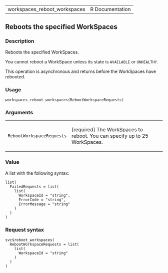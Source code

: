 <table style="width: 100%;">
<tbody>
<tr class="odd">
<td>workspaces_reboot_workspaces</td>
<td style="text-align: right;">R Documentation</td>
</tr>
</tbody>
</table>

## Reboots the specified WorkSpaces

### Description

Reboots the specified WorkSpaces.

You cannot reboot a WorkSpace unless its state is `AVAILABLE` or
`UNHEALTHY`.

This operation is asynchronous and returns before the WorkSpaces have
rebooted.

### Usage

    workspaces_reboot_workspaces(RebootWorkspaceRequests)

### Arguments

<table>
<colgroup>
<col style="width: 35%" />
<col style="width: 65%" />
</colgroup>
<tbody>
<tr class="odd">
<td><code
id="workspaces_reboot_workspaces_:_RebootWorkspaceRequests">RebootWorkspaceRequests</code></td>
<td><p>[required] The WorkSpaces to reboot. You can specify up to 25
WorkSpaces.</p></td>
</tr>
</tbody>
</table>

### Value

A list with the following syntax:

    list(
      FailedRequests = list(
        list(
          WorkspaceId = "string",
          ErrorCode = "string",
          ErrorMessage = "string"
        )
      )
    )

### Request syntax

    svc$reboot_workspaces(
      RebootWorkspaceRequests = list(
        list(
          WorkspaceId = "string"
        )
      )
    )
